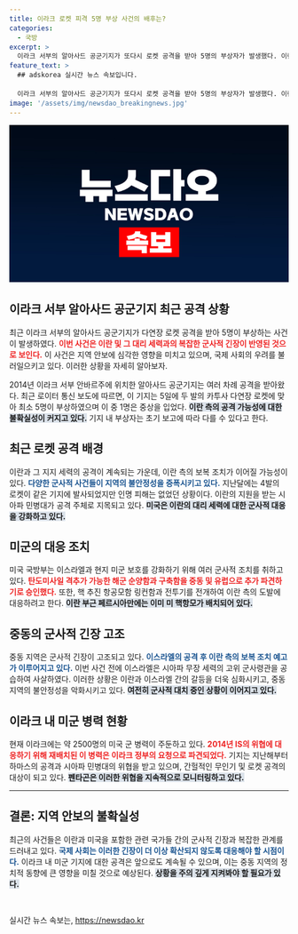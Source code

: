 ```yaml
---
title: 이라크 로켓 피격 5명 부상 사건의 배후는?
categories:
  - 국방
excerpt: >
  이라크 서부의 알아사드 공군기지가 또다시 로켓 공격을 받아 5명의 부상자가 발생했다. 이란의 대리세력과의 갈등 속에서 미국은 군사적 대응을 준비 중이다. 중동 긴장이 고조되는 이 시점, 과연 새로운 전쟁의 그림자가 드리울까?
feature_text: >
  ## adskorea 실시간 뉴스 속보입니다.

  이라크 서부의 알아사드 공군기지가 또다시 로켓 공격을 받아 5명의 부상자가 발생했다. 이란의 대리세력과의 갈등 속에서 미국은 군사적 대응을 준비 중이다. 중동 긴장이 고조되는 이 시점, 과연 새로운 전쟁의 그림자가 드리울까?
image: '/assets/img/newsdao_breakingnews.jpg'
---
```


<p><img src="/assets/img/newsdao_breakingnews.jpg" alt="adskorea 속보" /></p>

<h2 data-ke-size="size26">이라크 서부 알아사드 공군기지 최근 공격 상황</h2>

<p data-ke-size="size16">최근 이라크 서부의 알아사드 공군기지가 다연장 로켓 공격을 받아 5명이 부상하는 사건이 발생하였다. <b><span style="color: #ee2323;">이번 사건은 이란 및 그 대리 세력과의 복잡한 군사적 긴장이 반영된 것으로 보인다.</span></b> 이 사건은 지역 안보에 심각한 영향을 미치고 있으며, 국제 사회의 우려를 불러일으키고 있다. 이러한 상황을 자세히 알아보자.</p>

<p data-ke-size="size16">2014년 이라크 서부 안바르주에 위치한 알아사드 공군기지는 여러 차례 공격을 받아왔다. 최근 로이터 통신 보도에 따르면, 이 기지는 5일에 두 발의 카투사 다연장 로켓에 맞아 최소 5명이 부상하였으며 이 중 1명은 중상을 입었다. <b><span style="background-color: #21538527;">이란 측의 공격 가능성에 대한 불확실성이 커지고 있다.</span></b> 기지 내 부상자는 초기 보고에 따라 다를 수 있다고 한다.</p>

<h2>최근 로켓 공격 배경</h2>

<p data-ke-size="size16">이란과 그 지지 세력의 공격이 계속되는 가운데, 이란 측의 보복 조치가 이어질 가능성이 있다. <b><span style="color: #1a5490;">다양한 군사적 사건들이 지역의 불안정성을 증폭시키고 있다.</span></b> 지난달에는 4발의 로켓이 같은 기지에 발사되었지만 인명 피해는 없었던 상황이다. 이란의 지원을 받는 시아파 민병대가 공격 주체로 지목되고 있다. <b><span style="background-color: #21538527;">미국은 이란의 대리 세력에 대한 군사적 대응을 강화하고 있다.</span></b></p>

<h2>미군의 대응 조치</h2>

<p data-ke-size="size16">미국 국방부는 이스라엘과 현지 미군 보호를 강화하기 위해 여러 군사적 조치를 취하고 있다. <b><span style="color: #ee2323;">탄도미사일 격추가 가능한 해군 순양함과 구축함을 중동 및 유럽으로 추가 파견하기로 승인했다.</span></b> 또한, 핵 추진 항공모함 링컨함과 전투기를 전개하여 이란 측의 도발에 대응하려고 한다. <b><span style="background-color: #21538527;">이란 부근 페르시아만에는 이미 미 핵항모가 배치되어 있다.</span></b></p>

<h2>중동의 군사적 긴장 고조</h2>

<p data-ke-size="size16">중동 지역은 군사적 긴장이 고조되고 있다. <b><span style="color: #1a5490;">이스라엘의 공격 후 이란 측의 보복 조치 예고가 이루어지고 있다.</span></b> 이번 사건 전에 이스라엘은 시아파 무장 세력의 고위 군사령관을 공습하여 사살하였다. 이러한 상황은 이란과 이스라엘 간의 갈등을 더욱 심화시키고, 중동 지역의 불안정성을 악화시키고 있다. <b><span style="background-color: #21538527;">여전히 군사적 대치 중인 상황이 이어지고 있다.</span></b></p>

<h2>이라크 내 미군 병력 현황</h2>

<p data-ke-size="size16">현재 이라크에는 약 2500명의 미국 군 병력이 주둔하고 있다. <b><span style="color: #ee2323;">2014년 IS의 위협에 대응하기 위해 재배치된 이 병력은 이라크 정부의 요청으로 파견되었다.</span></b> 기지는 지난해부터 하마스의 공격과 시아파 민병대의 위협을 받고 있으며, 간헐적인 무인기 및 로켓 공격의 대상이 되고 있다. <b><span style="background-color: #21538527;">펜타곤은 이러한 위협을 지속적으로 모니터링하고 있다.</span></b></p>

<hr>

<h2>결론: 지역 안보의 불확실성</h2>

<p data-ke-size="size16">최근의 사건들은 이란과 미국을 포함한 관련 국가들 간의 군사적 긴장과 복잡한 관계를 드러내고 있다. <b><span style="color: #1a5490;">국제 사회는 이러한 긴장이 더 이상 확산되지 않도록 대응해야 할 시점이다.</span></b> 이라크 내 미군 기지에 대한 공격은 앞으로도 계속될 수 있으며, 이는 중동 지역의 정치적 동향에 큰 영향을 미칠 것으로 예상된다. <b><span style="background-color: #21538527;">상황을 주의 깊게 지켜봐야 할 필요가 있다.</span></b></p>

<p data-ke-size="size16">&nbsp;</p>
실시간 뉴스 속보는, <a href="https://newsdao.kr" rel="dofollow">https://newsdao.kr</a>


